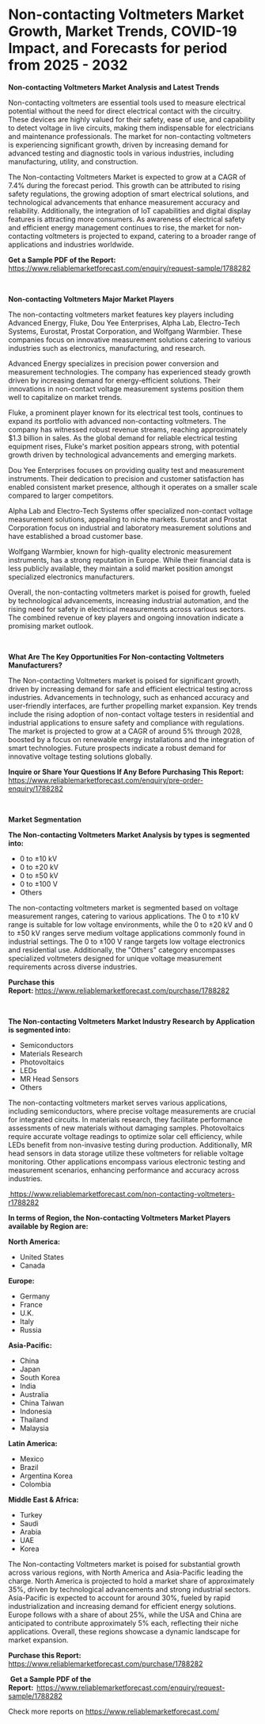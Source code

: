 <p><h1>Non-contacting Voltmeters Market Growth, Market Trends, COVID-19 Impact, and Forecasts for period from 2025 - 2032</h1></p><p><strong>Non-contacting Voltmeters Market Analysis and Latest Trends</strong></p>
<p><p>Non-contacting voltmeters are essential tools used to measure electrical potential without the need for direct electrical contact with the circuitry. These devices are highly valued for their safety, ease of use, and capability to detect voltage in live circuits, making them indispensable for electricians and maintenance professionals. The market for non-contacting voltmeters is experiencing significant growth, driven by increasing demand for advanced testing and diagnostic tools in various industries, including manufacturing, utility, and construction.</p><p>The Non-contacting Voltmeters Market is expected to grow at a CAGR of 7.4% during the forecast period. This growth can be attributed to rising safety regulations, the growing adoption of smart electrical solutions, and technological advancements that enhance measurement accuracy and reliability. Additionally, the integration of IoT capabilities and digital display features is attracting more consumers. As awareness of electrical safety and efficient energy management continues to rise, the market for non-contacting voltmeters is projected to expand, catering to a broader range of applications and industries worldwide.</p></p>
<p><strong>Get a Sample PDF of the Report:&nbsp;</strong> <a href="https://www.reliablemarketforecast.com/enquiry/request-sample/1788282?utm_campaign=2140&utm_medium=2&utm_source=Github&utm_content=ia&utm_term=13022025&utm_id=non-contacting-voltmeters">https://www.reliablemarketforecast.com/enquiry/request-sample/1788282</a></p>
<p>&nbsp;</p>
<p><strong>Non-contacting Voltmeters Major Market Players</strong></p>
<p><p>The non-contacting voltmeters market features key players including Advanced Energy, Fluke, Dou Yee Enterprises, Alpha Lab, Electro-Tech Systems, Eurostat, Prostat Corporation, and Wolfgang Warmbier. These companies focus on innovative measurement solutions catering to various industries such as electronics, manufacturing, and research.</p><p>Advanced Energy specializes in precision power conversion and measurement technologies. The company has experienced steady growth driven by increasing demand for energy-efficient solutions. Their innovations in non-contact voltage measurement systems position them well to capitalize on market trends.</p><p>Fluke, a prominent player known for its electrical test tools, continues to expand its portfolio with advanced non-contacting voltmeters. The company has witnessed robust revenue streams, reaching approximately $1.3 billion in sales. As the global demand for reliable electrical testing equipment rises, Fluke's market position appears strong, with potential growth driven by technological advancements and emerging markets.</p><p>Dou Yee Enterprises focuses on providing quality test and measurement instruments. Their dedication to precision and customer satisfaction has enabled consistent market presence, although it operates on a smaller scale compared to larger competitors.</p><p>Alpha Lab and Electro-Tech Systems offer specialized non-contact voltage measurement solutions, appealing to niche markets. Eurostat and Prostat Corporation focus on industrial and laboratory measurement solutions and have established a broad customer base.</p><p>Wolfgang Warmbier, known for high-quality electronic measurement instruments, has a strong reputation in Europe. While their financial data is less publicly available, they maintain a solid market position amongst specialized electronics manufacturers.</p><p>Overall, the non-contacting voltmeters market is poised for growth, fueled by technological advancements, increasing industrial automation, and the rising need for safety in electrical measurements across various sectors. The combined revenue of key players and ongoing innovation indicate a promising market outlook.</p></p>
<p>&nbsp;</p>
<p><strong>What Are The Key Opportunities For Non-contacting Voltmeters Manufacturers?</strong></p>
<p><p>The Non-contacting Voltmeters market is poised for significant growth, driven by increasing demand for safe and efficient electrical testing across industries. Advancements in technology, such as enhanced accuracy and user-friendly interfaces, are further propelling market expansion. Key trends include the rising adoption of non-contact voltage testers in residential and industrial applications to ensure safety and compliance with regulations. The market is projected to grow at a CAGR of around 5% through 2028, boosted by a focus on renewable energy installations and the integration of smart technologies. Future prospects indicate a robust demand for innovative voltage testing solutions globally.</p></p>
<p><strong>Inquire or Share Your Questions If Any Before Purchasing This Report:</strong> <a href="https://www.reliablemarketforecast.com/enquiry/pre-order-enquiry/1788282?utm_campaign=2140&utm_medium=2&utm_source=Github&utm_content=ia&utm_term=13022025&utm_id=non-contacting-voltmeters">https://www.reliablemarketforecast.com/enquiry/pre-order-enquiry/1788282</a></p>
<p>&nbsp;</p>
<p><strong>Market Segmentation</strong></p>
<p><strong>The Non-contacting Voltmeters Market Analysis by types is segmented into:</strong></p>
<p><ul><li>0 to ±10 kV</li><li>0 to ±20 kV</li><li>0 to ±50 kV</li><li>0 to ±100 V</li><li>Others</li></ul></p>
<p><p>The non-contacting voltmeters market is segmented based on voltage measurement ranges, catering to various applications. The 0 to ±10 kV range is suitable for low voltage environments, while the 0 to ±20 kV and 0 to ±50 kV ranges serve medium voltage applications commonly found in industrial settings. The 0 to ±100 V range targets low voltage electronics and residential use. Additionally, the "Others" category encompasses specialized voltmeters designed for unique voltage measurement requirements across diverse industries.</p></p>
<p><strong>Purchase this Report:&nbsp;</strong><a href="https://www.reliablemarketforecast.com/purchase/1788282?utm_campaign=2140&utm_medium=2&utm_source=Github&utm_content=ia&utm_term=13022025&utm_id=non-contacting-voltmeters">https://www.reliablemarketforecast.com/purchase/1788282</a></p>
<p>&nbsp;</p>
<p><strong>The Non-contacting Voltmeters Market Industry Research by Application is segmented into:</strong></p>
<p><ul><li>Semiconductors</li><li>Materials Research</li><li>Photovoltaics</li><li>LEDs</li><li>MR Head Sensors</li><li>Others</li></ul></p>
<p><p>The non-contacting voltmeters market serves various applications, including semiconductors, where precise voltage measurements are crucial for integrated circuits. In materials research, they facilitate performance assessments of new materials without damaging samples. Photovoltaics require accurate voltage readings to optimize solar cell efficiency, while LEDs benefit from non-invasive testing during production. Additionally, MR head sensors in data storage utilize these voltmeters for reliable voltage monitoring. Other applications encompass various electronic testing and measurement scenarios, enhancing performance and accuracy across industries.</p></p>
<p><a href="https://www.reliablemarketforecast.com/non-contacting-voltmeters-r1788282?utm_campaign=2140&utm_medium=2&utm_source=Github&utm_content=ia&utm_term=13022025&utm_id=non-contacting-voltmeters">&nbsp;https://www.reliablemarketforecast.com/non-contacting-voltmeters-r1788282</a></p>
<p><strong>In terms of Region, the Non-contacting Voltmeters Market Players available by Region are:</strong></p>
<p>
    <p> <strong> North America: </strong>
        <ul>
            <li>United States</li>
            <li>Canada</li>
        </ul>
        </p> 
    <p> <strong> Europe: </strong>
        <ul>
            <li>Germany</li>
            <li>France</li>
            <li>U.K.</li>
            <li>Italy</li>
            <li>Russia</li>
        </ul>
        </p> 
    <p> <strong> Asia-Pacific: </strong>
        <ul>
            <li>China</li>
            <li>Japan</li>
            <li>South Korea</li>
            <li>India</li>
            <li>Australia</li>
            <li>China Taiwan</li>
            <li>Indonesia</li>
            <li>Thailand</li>
            <li>Malaysia</li>
        </ul>
        </p> 
    <p> <strong> Latin America: </strong>
        <ul>
            <li>Mexico</li>
            <li>Brazil</li>
            <li>Argentina Korea</li>
            <li>Colombia</li>
        </ul>
        </p> 
    <p> <strong> Middle East & Africa: </strong>
        <ul>
            <li>Turkey</li>
            <li>Saudi</li>
            <li>Arabia</li>
            <li>UAE</li>
            <li>Korea</li>
        </ul>
    </p>
    </p>
<p><p>The Non-contacting Voltmeters market is poised for substantial growth across various regions, with North America and Asia-Pacific leading the charge. North America is projected to hold a market share of approximately 35%, driven by technological advancements and strong industrial sectors. Asia-Pacific is expected to account for around 30%, fueled by rapid industrialization and increasing demand for efficient energy solutions. Europe follows with a share of about 25%, while the USA and China are anticipated to contribute approximately 5% each, reflecting their niche applications. Overall, these regions showcase a dynamic landscape for market expansion.</p></p>
<p><strong>Purchase this Report: </strong><a href="https://www.reliablemarketforecast.com/purchase/1788282?utm_campaign=2140&utm_medium=2&utm_source=Github&utm_content=ia&utm_term=13022025&utm_id=non-contacting-voltmeters">https://www.reliablemarketforecast.com/purchase/1788282</a></p>
<p>&nbsp;<strong>Get a Sample PDF of the Report:&nbsp;&nbsp;</strong><a href="https://www.reliablemarketforecast.com/enquiry/request-sample/1788282?utm_campaign=2140&utm_medium=2&utm_source=Github&utm_content=ia&utm_term=13022025&utm_id=non-contacting-voltmeters">https://www.reliablemarketforecast.com/enquiry/request-sample/1788282</a></p>
<p><strong></strong></p>
<p>Check more reports on <a href="https://www.reliablemarketforecast.com/?utm_campaign=2140&utm_medium=2&utm_source=Github&utm_content=ia&utm_term=13022025&utm_id=non-contacting-voltmeters">https://www.reliablemarketforecast.com/</a></p>